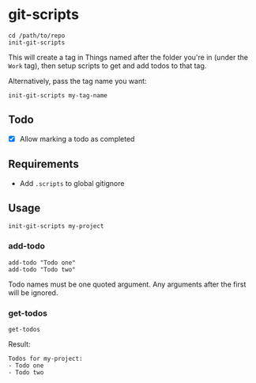 # git-scripts

```shell
cd /path/to/repo
init-git-scripts
```

This will create a tag in Things named after the folder you're in (under the `Work` tag), then setup scripts to get and add todos to that tag.

Alternatively, pass the tag name you want:
```shell
init-git-scripts my-tag-name
```

## Todo

- [x] Allow marking a todo as completed

## Requirements

- Add `.scripts` to global gitignore

## Usage

```shell
init-git-scripts my-project
```

### add-todo
```shell
add-todo "Todo one"
add-todo "Todo two"
```

Todo names must be one quoted argument. Any arguments after the first will be ignored.

### get-todos

```shell
get-todos
```
Result:
```
Todos for my-project:
- Todo one
- Todo two
```
